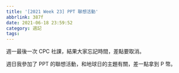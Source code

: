 ```yaml
---
title: '[2021 Week 23] PPT 聯想活動'
abbrlink: 387f
date: 2021-06-18 23:59:52
category: 週記
tags:
---
```

週一最後一次 CPC 社課，結果大家忘記時間，差點要取消。
<!-- more -->
週日我參加了 PPT 的聯想活動，和地球日的主題有關，差一點拿到 P 幣。